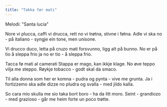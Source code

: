 ```yaml
---
title: "Takka før mati"
---
```


Melodi: "Santa lucia"

Nore vi plucca, caffi vi drucca,
rett no vi trøtna, stivne i føtna.
Adle vi ska no - på italiano -
syngje ein tone, men unisone.

Vi drucco duco, letta på cruzo
mati forsvunno, ligg alt på bunno.
No er på tio å sleppa frio
ja no er tio - å sleppa frio.

Tacca fø mati al camerati
Stappa er mago, kan ikkje klage.
No øve teppo vilja me steppo.
Røykje tobacco - godt skal da smaco.

Til alla donna som her er komna -
pudra og pynta - vive me grunta.
Ja i fortizzemo ska adle dizze no
pludra og svalla - med jildo kalla.

So cara mio skulla me sio
taka bort boro - ha da litt moro.
Seint - grandiozo -
med grazioso -
går me heim forte
un poco trøtte. 